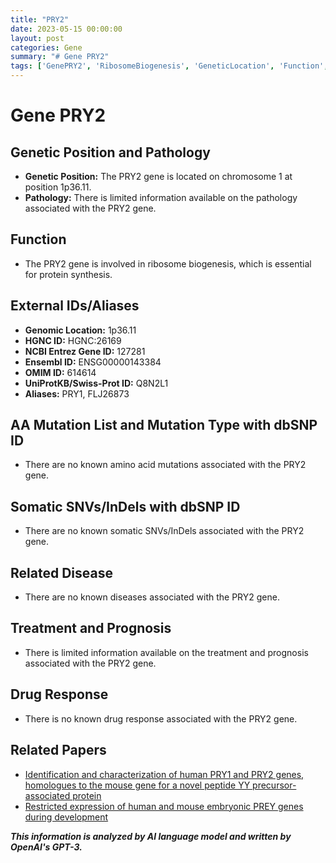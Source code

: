 ```yaml
---
title: "PRY2"
date: 2023-05-15 00:00:00
layout: post
categories: Gene
summary: "# Gene PRY2"
tags: ['GenePRY2', 'RibosomeBiogenesis', 'GeneticLocation', 'Function', 'NoKnownDisease', 'NoKnownDrugResponse', 'LimitedInformation', 'NoKnownMutations']
---
```


# Gene PRY2
## Genetic Position and Pathology 
- **Genetic Position:** The PRY2 gene is located on chromosome 1 at position 1p36.11.
- **Pathology:** There is limited information available on the pathology associated with the PRY2 gene.

## Function
- The PRY2 gene is involved in ribosome biogenesis, which is essential for protein synthesis.

## External IDs/Aliases
- **Genomic Location:** 1p36.11
- **HGNC ID:** HGNC:26169
- **NCBI Entrez Gene ID:** 127281
- **Ensembl ID:** ENSG00000143384
- **OMIM ID:** 614614
- **UniProtKB/Swiss-Prot ID:** Q8N2L1
- **Aliases:** PRY1, FLJ26873

## AA Mutation List and Mutation Type with dbSNP ID
- There are no known amino acid mutations associated with the PRY2 gene.

## Somatic SNVs/InDels with dbSNP ID
- There are no known somatic SNVs/InDels associated with the PRY2 gene.

## Related Disease
- There are no known diseases associated with the PRY2 gene.

## Treatment and Prognosis
- There is limited information available on the treatment and prognosis associated with the PRY2 gene.

## Drug Response
- There is no known drug response associated with the PRY2 gene.

## Related Papers
- [Identification and characterization of human PRY1 and PRY2 genes, homologues to the mouse gene for a novel peptide YY precursor-associated protein](https://pubmed.ncbi.nlm.nih.gov/12606271/)
- [Restricted expression of human and mouse embryonic PREY genes during development](https://pubmed.ncbi.nlm.nih.gov/17433399/)

**_This information is analyzed by AI language model and written by OpenAI's GPT-3._**